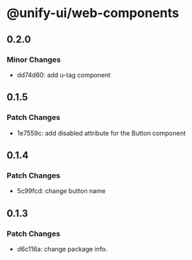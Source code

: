 # @unify-ui/web-components

## 0.2.0

### Minor Changes

- dd74d60: add u-tag component

## 0.1.5

### Patch Changes

- 1e7559c: add disabled attribute for the Button component

## 0.1.4

### Patch Changes

- 5c99fcd: change button name

## 0.1.3

### Patch Changes

- d6c116a: change package info.
